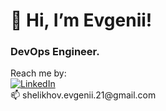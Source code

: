 <div id="header">
  <h1>👋 Hi, I’m Evgenii!</h1>
  <h3>DevOps Engineer.</h3>
</div>
Reach me by:
<div>
  <a href="https://www.linkedin.com/in/evgenii-shelikhov-04b721225/">
    <img src="https://img.shields.io/badge/LinkedIn-blue?style=for-the-badgelogo=linkedinlogoColor=white" alt="LinkedIn">
  </a>
</div>
📫 shelikhov.evgenii.21@gmail.com
